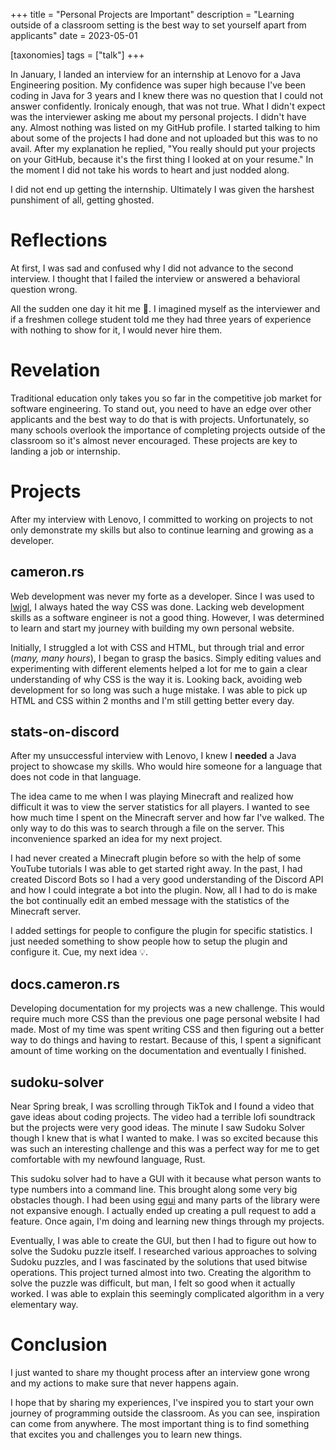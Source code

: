 +++
title = "Personal Projects are Important"
description = "Learning outside of a classroom setting is the best way to set yourself apart from applicants"
date = 2023-05-01

[taxonomies]
tags = ["talk"]
+++

In January, I landed an interview for an internship at Lenovo for a Java Engineering position. My confidence was super high because I've been coding in Java for 3 years and I knew there was no question that I could not answer confidently. Ironicaly enough, that was not true. What I didn't expect was the interviewer asking me about my personal projects. I didn't have any. Almost nothing was listed on my GitHub profile. I started talking to him about some of the projects I had done and not uploaded but this was to no avail. After my explanation he replied, "You really should put your projects on your GitHub, because it's the first thing I looked at on your resume." In the moment I did not take his words to heart and just nodded along.


<!-- more -->

I did not end up getting the internship. Ultimately I was given the harshest punshiment of all, getting ghosted.

# Reflections

At first, I was sad and confused why I did not advance to the second interview. I thought that I failed the interview or answered a behavioral question wrong. 

All the sudden one day it hit me :facepalm:. I imagined myself as the interviewer and if a freshmen college student told me they had three years of experience with nothing to show for it, I would never hire them.

# Revelation

Traditional education only takes you so far in the competitive job market for software engineering. To stand out, you need to have an edge over other applicants and the best way to do that is with projects. Unfortunately, so many schools overlook the importance of completing projects outside of the classroom so it's almost never encouraged. These projects are key to landing a job or internship.

# Projects

After my interview with Lenovo, I committed to working on projects to not only demonstrate my skills but also to continue learning and growing as a developer.

## cameron.rs

Web development was never my forte as a developer. Since I was used to [lwjgl](https://www.lwjgl.org), I always hated the way CSS was done. Lacking web development skills as a software engineer is not a good thing. However, I was determined to learn and start my journey with building my own personal website. 

Initially, I struggled a lot with CSS and HTML, but through trial and error (_many, many hours_), I began to grasp the basics. Simply editing values and experimenting with different elements helped a lot for me to gain a clear understanding of why CSS is the way it is. Looking back, avoiding web development for so long was such a huge mistake. I was able to pick up HTML and CSS within 2 months and I'm still getting better every day.

## stats-on-discord

After my unsuccessful interview with Lenovo, I knew I **needed** a Java project to showcase my skills. Who would hire someone for a language that does not code in that language. 

The idea came to me when I was playing Minecraft and realized how difficult it was to view the server statistics for all players. I wanted to see how much time I spent on the Minecraft server and how far I've walked. The only way to do this was to search through a file on the server. This inconvenience sparked an idea for my next project.

I had never created a Minecraft plugin before so with the help of some YouTube tutorials I was able to get started right away. In the past, I had created Discord Bots so I had a very good understanding of the Discord API and how I could integrate a bot into the plugin. Now, all I had to do is make the bot continually edit an embed message with the statistics of the Minecraft server.

I added settings for people to configure the plugin for specific statistics. I just needed something to show people how to setup the plugin and configure it. Cue, my next idea :bulb:.

## docs.cameron.rs

Developing documentation for my projects was a new challenge. This would require much more CSS than the previous one page personal website I had made. Most of my time was spent writing CSS and then figuring out a better way to do things and having to restart. Because of this, I spent a significant amount of time working on the documentation and eventually I finished.

## sudoku-solver

Near Spring break, I was scrolling through TikTok and I found a video that gave ideas about coding projects. The video had a terrible lofi soundtrack but the projects were very good ideas. The minute I saw Sudoku Solver though I knew that is what I wanted to make. I was so excited because this was such an interesting challenge and this was a perfect way for me to get comfortable with my newfound language, Rust.

This sudoku solver had to have a GUI with it because what person wants to type numbers into a command line. This brought along some very big obstacles though. I had been using [egui](https://github.com/emilk/egui) and many parts of the library were not expansive enough. I actually ended up creating a pull request to add a feature. Once again, I'm doing and learning new things through my projects. 

Eventually, I was able to create the GUI, but then I had to figure out how to solve the Sudoku puzzle itself. I researched various approaches to solving Sudoku puzzles, and I was fascinated by the solutions that used bitwise operations. This project turned almost into two. Creating the algorithm to solve the puzzle was difficult, but man, I felt so good when it actually worked. I was able to explain this seemingly complicated algorithm in a very elementary way.

# Conclusion

I just wanted to share my thought process after an interview gone wrong and my actions to make sure that never happens again.

I hope that by sharing my experiences, I've inspired you to start your own journey of programming outside the classroom. As you can see, inspiration can come from anywhere. The most important thing is to find something that excites you and challenges you to learn new things.
